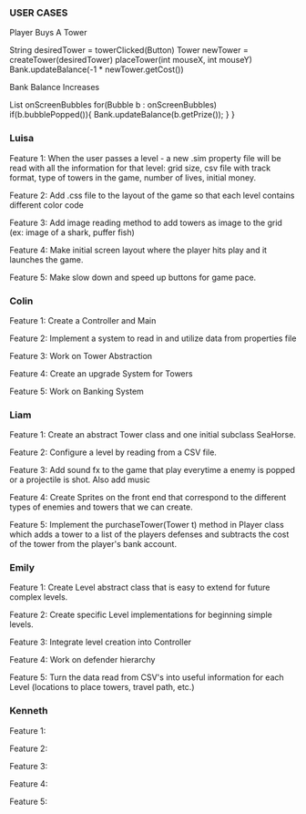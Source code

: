 ### USER CASES


Player Buys A Tower

String desiredTower = towerClicked(Button)
Tower newTower = createTower(desiredTower)
placeTower(int mouseX, int mouseY)
Bank.updateBalance(-1 * newTower.getCost())

Bank Balance Increases

List<Bubble> onScreenBubbles
for(Bubble b : onScreenBubbles)
    if(b.bubblePopped()){
        Bank.updateBalance(b.getPrize());
    }
}

 
### Luisa
 
Feature 1: When the user passes a level - a new .sim property file will be read with all the information for that level: grid size, csv file with track format, type of towers in the game, number of lives, initial money.
 
Feature 2: Add .css file to the layout of the game so that each level contains different color code
 
Feature 3: Add image reading method to add towers as image to the grid (ex: image of a shark, puffer fish)
 
Feature 4: Make initial screen layout where the player hits play and it launches the game.
 
Feature 5: Make slow down and speed up buttons for game pace.

### Colin
 
Feature 1: Create a Controller and Main
 
Feature 2: Implement a system to read in and utilize data from properties file
 
Feature 3: Work on Tower Abstraction 
 
Feature 4: Create an upgrade System for Towers
 
Feature 5: Work on Banking System
 
### Liam
 
Feature 1: Create an abstract Tower class and one initial subclass SeaHorse.
 
Feature 2: Configure a level by reading from a CSV file.
 
Feature 3: Add sound fx to the game that play everytime a enemy is popped or a projectile is shot. Also add music
 
Feature 4: Create Sprites on the front end that correspond to the different types of enemies and towers that we can create.
 
Feature 5: Implement the purchaseTower(Tower t) method in Player class which adds a tower to a list of the players defenses and
           subtracts the cost of the tower from the player's bank account.
 
### Emily
 
Feature 1: Create Level abstract class that is easy to extend for future complex levels.
 
Feature 2: Create specific Level implementations for beginning simple levels.
 
Feature 3: Integrate level creation into Controller
 
Feature 4: Work on defender hierarchy
 
Feature 5: Turn the data read from CSV's into useful information for each Level (locations to place towers, travel path, etc.)
 
### Kenneth
 
Feature 1: 
 
Feature 2: 
 
Feature 3: 
 
Feature 4: 
 
Feature 5: 

 
